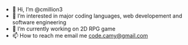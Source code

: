 - 👋 Hi, I’m @cmillion3
- 👀 I’m interested in major coding languages, web developement and software engineering
- 🌱 I’m currently working on 2D RPG game
- 📫 How to reach me email me code.camy@gmail.com
<!---
cmillion3/cmillion3 is a ✨ special ✨ repository because its `README.md` (this file) appears on your GitHub profile.
You can click the Preview link to take a look at your changes.
--->
